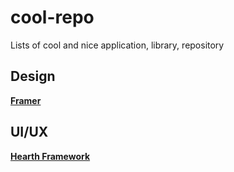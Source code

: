 # cool-repo
Lists of cool and nice application, library, repository

## Design
[**Framer**](www.framer.com)

## UI/UX
[**Hearth Framework**](www.interaction-design.org/literature/article/google-s-heart-framework-for-measuring-ux)
